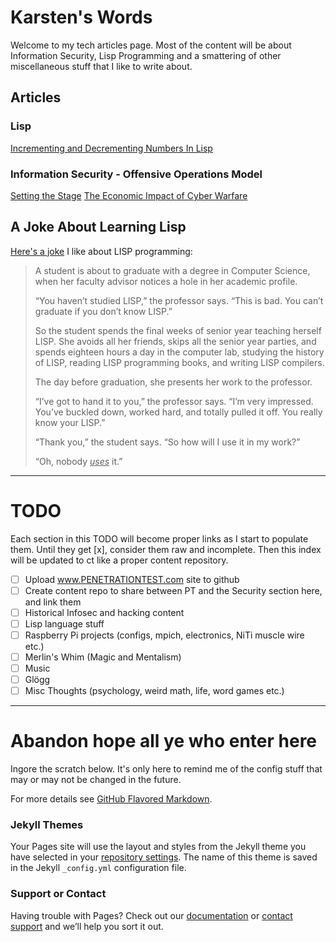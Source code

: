 # Karsten's Words

Welcome to my tech articles page. Most of the content will be about Information Security, Lisp Programming and a smattering of other miscellaneous stuff that I like to write about.

## Articles

### Lisp
[Incrementing and Decrementing Numbers In Lisp](https://github.com/ksaj/clisp/blob/master/inc-dec.md)

### Information Security - Offensive Operations Model
[Setting the Stage](https://github.com/ksaj/articles/blob/master/1a-Offensive_Operations_Model-Setting_The_Stage.md)
[The Economic Impact of Cyber Warfare](https://github.com/ksaj/articles/blob/master/1b-Offensive_Operations_Model-The_Economic_Impact_of_Cyber_Warfare.md)


## A Joke About Learning Lisp

[Here's a joke](https://byrslf.co/lisp-f1258a476fc6) I like about LISP programming:

> A student is about to graduate with a degree in Computer Science, when her faculty advisor notices a hole in her academic profile.
> 
> “You haven’t studied LISP,” the professor says. “This is bad. You can’t graduate if you don’t know LISP.”
> 
> So the student spends the final weeks of senior year teaching herself LISP. She avoids all her friends, skips all the senior year parties, and spends eighteen hours a day in the computer lab, studying the history of LISP, reading LISP programming books, and writing LISP compilers.
> 
> The day before graduation, she presents her work to the professor.
> 
> “I’ve got to hand it to you,” the professor says. “I’m very impressed. You’ve buckled down, worked hard, and totally pulled it off. You really know your LISP.”
> 
> “Thank you,” the student says. “So how will I use it in my work?”
> 
> “Oh, nobody *<u>uses</u>* it.”


---

# TODO

Each section in this TODO will become proper links as I start to populate them. Until they get [x], consider them raw and incomplete. Then this index will be updated to ct like a proper content repository.

- [ ] Upload www.PENETRATIONTEST.com site to github
- [ ] Create content repo to share between PT and the Security section here, and link them
- [ ] Historical Infosec and hacking content
- [ ] Lisp language stuff
- [ ] Raspberry Pi projects (configs, mpich, electronics, NiTi muscle wire etc.)
- [ ] Merlin's Whim (Magic and Mentalism)
- [ ] Music
- [ ] Glögg
- [ ] Misc Thoughts (psychology, weird math, life, word games etc.)

---

# Abandon hope all ye who enter here

Ingore the scratch below. It's only here to remind me of the config stuff that may or may not be changed in the future.

For more details see [GitHub Flavored Markdown](https://guides.github.com/features/mastering-markdown/).

### Jekyll Themes

Your Pages site will use the layout and styles from the Jekyll theme you have selected in your [repository settings](https://github.com/ksaj/ksaj.github.io/settings). The name of this theme is saved in the Jekyll `_config.yml` configuration file.

### Support or Contact

Having trouble with Pages? Check out our [documentation](https://help.github.com/categories/github-pages-basics/) or [contact support](https://github.com/contact) and we’ll help you sort it out.
